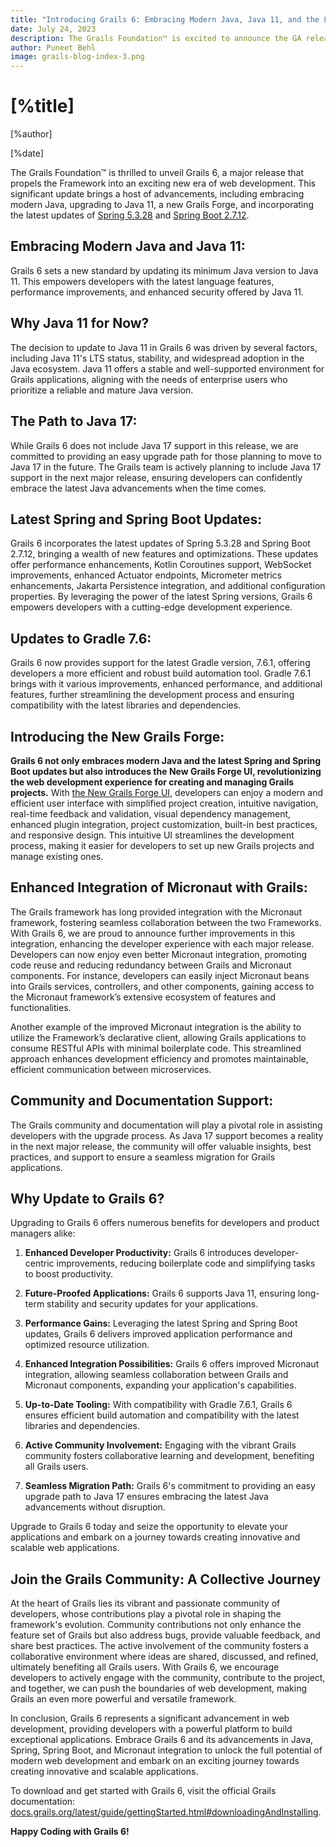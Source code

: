 ```yaml
---
title: "Introducing Grails 6: Embracing Modern Java, Java 11, and the Latest Spring and Spring Boot Updates"
date: July 24, 2023
description: The Grails Foundation™ is excited to announce the GA release of Grails framework 6!
author: Puneet Behl
image: grails-blog-index-3.png
---
```


# [%title]

[%author]

[%date]

The Grails Foundation™ is thrilled to unveil Grails 6, a major release that propels the Framework into an exciting new era of web development. This significant update brings a host of advancements, including embracing modern Java, upgrading to Java 11, a new Grails Forge, and incorporating the latest updates of [Spring 5.3.28](https://spring.io/blog/2023/07/19/spring-framework-5-3-28-released) and [Spring Boot 2.7.12](https://spring.io/blog/2023/07/19/spring-boot-2-7-12-available-now).

## Embracing Modern Java and Java 11:
Grails 6 sets a new standard by updating its minimum Java version to Java 11. This empowers developers with the latest language features, performance improvements, and enhanced security offered by Java 11. 

## Why Java 11 for Now? 
The decision to update to Java 11 in Grails 6 was driven by several factors, including Java 11's LTS status, stability, and widespread adoption in the Java ecosystem. Java 11 offers a stable and well-supported environment for Grails applications, aligning with the needs of enterprise users who prioritize a reliable and mature Java version.

## The Path to Java 17:
While Grails 6 does not include Java 17 support in this release, we are committed to providing an easy upgrade path for those planning to move to Java 17 in the future. The Grails team is actively planning to include Java 17 support in the next major release, ensuring developers can confidently embrace the latest Java advancements when the time comes.

## Latest Spring and Spring Boot Updates:
Grails 6 incorporates the latest updates of Spring 5.3.28 and Spring Boot 2.7.12, bringing a wealth of new features and optimizations. These updates offer performance enhancements, Kotlin Coroutines support, WebSocket improvements, enhanced Actuator endpoints, Micrometer metrics enhancements, Jakarta Persistence integration, and additional configuration properties. By leveraging the power of the latest Spring versions, Grails 6 empowers developers with a cutting-edge development experience.	

## Updates to Gradle 7.6:
Grails 6 now provides support for the latest Gradle version, 7.6.1, offering developers a more efficient and robust build automation tool. Gradle 7.6.1 brings with it various improvements, enhanced performance, and additional features, further streamlining the development process and ensuring compatibility with the latest libraries and dependencies.

## Introducing the New Grails Forge:
**Grails 6 not only embraces modern Java and the latest Spring and Spring Boot updates but also introduces the New Grails Forge UI, revolutionizing the web development experience for creating and managing Grails projects.** With [the New Grails Forge UI](https://grails.github.io/grails-forge-ui/), developers can enjoy a modern and efficient user interface with simplified project creation, intuitive navigation, real-time feedback and validation, visual dependency management, enhanced plugin integration, project customization, built-in best practices, and responsive design. This intuitive UI streamlines the development process, making it easier for developers to set up new Grails projects and manage existing ones.

## Enhanced Integration of Micronaut with Grails:
The Grails framework has long provided integration with the Micronaut framework, fostering seamless collaboration between the two Frameworks. With Grails 6, we are proud to announce further improvements in this integration, enhancing the developer experience with each major release. Developers can now enjoy even better Micronaut integration, promoting code reuse and reducing redundancy between Grails and Micronaut components. For instance, developers can easily inject Micronaut beans into Grails services, controllers, and other components, gaining access to the Micronaut framework’s extensive ecosystem of features and functionalities.

Another example of the improved Micronaut integration is the ability to utilize the Framework’s declarative client, allowing Grails applications to consume RESTful APIs with minimal boilerplate code. This streamlined approach enhances development efficiency and promotes maintainable, efficient communication between microservices.

## Community and Documentation Support: 
The Grails community and documentation will play a pivotal role in assisting developers with the upgrade process. As Java 17 support becomes a reality in the next major release, the community will offer valuable insights, best practices, and support to ensure a seamless migration for Grails applications.

## Why Update to Grails 6?

Upgrading to Grails 6 offers numerous benefits for developers and product managers alike:

1. **Enhanced Developer Productivity:** Grails 6 introduces developer-centric improvements, reducing boilerplate code and simplifying tasks to boost productivity.

2. **Future-Proofed Applications:** Grails 6 supports Java 11, ensuring long-term stability and security updates for your applications.

3. **Performance Gains:** Leveraging the latest Spring and Spring Boot updates, Grails 6 delivers improved application performance and optimized resource utilization.

4. **Enhanced Integration Possibilities:** Grails 6 offers improved Micronaut integration, allowing seamless collaboration between Grails and Micronaut components, expanding your application's capabilities.

5. **Up-to-Date Tooling:** With compatibility with Gradle 7.6.1, Grails 6 ensures efficient build automation and compatibility with the latest libraries and dependencies.

6. **Active Community Involvement:** Engaging with the vibrant Grails community fosters collaborative learning and development, benefiting all Grails users.

7. **Seamless Migration Path:** Grails 6's commitment to providing an easy upgrade path to Java 17 ensures embracing the latest Java advancements without disruption.

Upgrade to Grails 6 today and seize the opportunity to elevate your applications and embark on a journey towards creating innovative and scalable web applications.


## Join the Grails Community: A Collective Journey
At the heart of Grails lies its vibrant and passionate community of developers, whose contributions play a pivotal role in shaping the framework's evolution. Community contributions not only enhance the feature set of Grails but also address bugs, provide valuable feedback, and share best practices. The active involvement of the community fosters a collaborative environment where ideas are shared, discussed, and refined, ultimately benefiting all Grails users. With Grails 6, we encourage developers to actively engage with the community, contribute to the project, and together, we can push the boundaries of web development, making Grails an even more powerful and versatile framework.

In conclusion, Grails 6 represents a significant advancement in web development, providing developers with a powerful platform to build exceptional applications. Embrace Grails 6 and its advancements in Java, Spring, Spring Boot, and Micronaut integration to unlock the full potential of modern web development and embark on an exciting journey towards creating innovative and scalable applications.

To download and get started with Grails 6, visit the official Grails documentation: [docs.grails.org/latest/guide/gettingStarted.html#downloadingAndInstalling](https://docs.grails.org/latest/guide/gettingStarted.html#downloadingAndInstalling).

**Happy Coding with Grails 6!**
